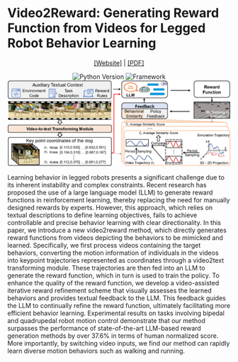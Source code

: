 # Video2Reward: Generating Reward Function from Videos for Legged Robot Behavior Learning
<div align="center">

[[Website]](https://djjiery.github.io/Video2Reward.github.io/) | [[PDF]](https://Video2Reward.github.io/pdf)

![Python Version](https://img.shields.io/badge/python-3.8-blue)
![Framework](https://img.shields.io/badge/Framework-PyTorch-red)
![Research Results](./fig2.png)
</div>
Learning behavior in legged robots presents a significant challenge due to its inherent instability and complex constraints. Recent research has proposed the use of a large language model (LLM) to generate reward functions in reinforcement learning, thereby replacing the need for manually designed rewards by experts. However, this approach, which relies on textual descriptions to define learning objectives, fails to achieve controllable and precise behavior learning with clear directionality. In this paper, we introduce a new video2reward method, which directly generates reward functions from videos depicting the behaviors to be mimicked and learned. Specifically, we first process videos containing the target behaviors, converting the motion information of individuals in the videos into keypoint trajectories represented as coordinates through a video2text transforming module. These trajectories are then fed into an LLM to generate the reward function, which in turn is used to train the policy. To enhance the quality of the reward function, we develop a video-assisted iterative reward refinement scheme that visually assesses the learned behaviors and provides textual feedback to the LLM. This feedback guides the LLM to continually refine the reward function, ultimately facilitating more efficient behavior learning. Experimental results on tasks involving bipedal and quadrupedal robot motion control demonstrate that our method surpasses the performance of state-of-the-art LLM-based reward generation methods by over 37.6% in terms of human normalized score. More importantly, by switching video inputs, we find our method can rapidly learn diverse motion behaviors such as walking and running.
